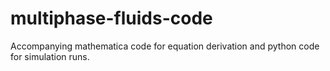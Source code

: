 # multiphase-fluids-code
Accompanying mathematica code for equation derivation and python code for simulation runs.
